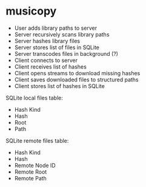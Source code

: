 # musicopy

- User adds library paths to server
- Server recursively scans library paths
- Server hashes library files
- Server stores list of files in SQLite
- Server transcodes files in background (?)
- Client connects to server
- Client receives list of hashes
- Client opens streams to download missing hashes
- Client saves downloaded files to structured paths
- Client stores list of hashes in SQLite

SQLite local files table:
- Hash Kind
- Hash
- Root
- Path

SQLite remote files table:
- Hash Kind
- Hash
- Remote Node ID
- Remote Root
- Remote Path
